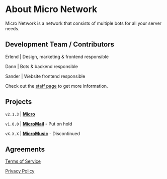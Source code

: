 # About Micro Network

Micro Network is a network that consists of multiple bots for all your server needs.

## Development Team / Contributors

Erlend | Design, marketing & frontend responsible

Dann | Bots & backend responsible

Sander | Website frontend responsible

Check out the [staff page](https://microbot.me/staff) to get more information.

## Projects
`v2.1.3` | **[Micro](https://microbot.me)**

`v1.0.0` | **[MicroMail](https://mail.microbot.me)** - Put on hold

`vX.X.X` | **[MicroMusic](https://music.microbot.me)** - Discontinued

## Agreements
[Terms of Service](https://microbot.me/terms)

[Privacy Policy](https://microbot.me/privacy)
